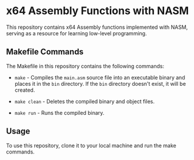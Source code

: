 # x64 Assembly Functions with NASM

This repository contains x64 Assembly functions implemented with NASM, serving as a resource for learning low-level programming.

## Makefile Commands

The Makefile in this repository contains the following commands:

- `make` - Compiles the `main.asm` source file into an executable binary and places it in the `bin` directory. If the `bin` directory doesn't exist, it will be created.

- `make clean` - Deletes the compiled binary and object files.

- `make run` - Runs the compiled binary.

## Usage

To use this repository, clone it to your local machine and run the make commands.
